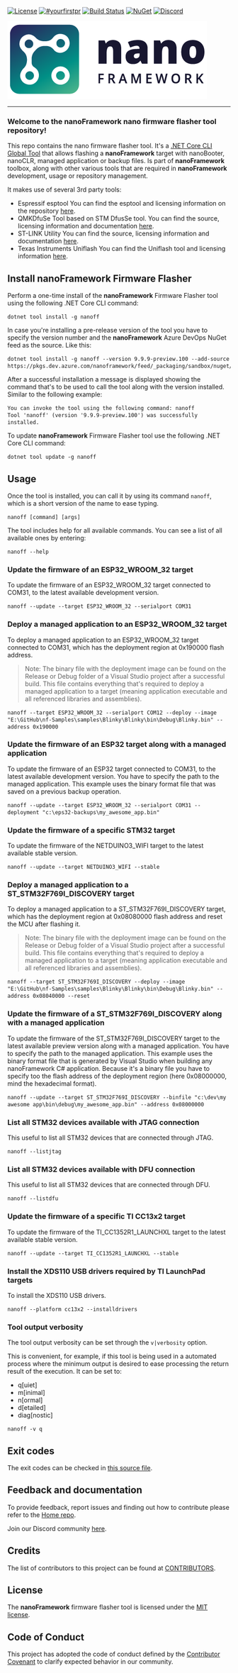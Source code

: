 [![License](https://img.shields.io/badge/License-MIT-blue.svg)](LICENSE) [![#yourfirstpr](https://img.shields.io/badge/first--timers--only-friendly-blue.svg)](https://github.com/nanoframework/Home/blob/master/CONTRIBUTING.md) [![Build Status](https://dev.azure.com/nanoframework/nanoFirmwareFlasher/_apis/build/status/nanoframework.nanoFirmwareFlasher?branchName=develop)](https://dev.azure.com/nanoframework/nanoFirmwareFlasher/_build/latest?definitionId=45&branchName=develop) [![NuGet](https://img.shields.io/nuget/v/nanoFirmwareFlasher.svg?label=NuGet&style=flat&logo=nuget)](https://www.nuget.org/packages/nanoFirmwareFlasher/) [![Discord](https://img.shields.io/discord/478725473862549535.svg?logo=discord&logoColor=white&label=Discord&color=7289DA)](https://discord.gg/gCyBu8T)

![nanoFramework logo](https://github.com/nanoframework/Home/blob/master/resources/logo/nanoFramework-repo-logo.png)

-----

### Welcome to the **nanoFramework** nano firmware flasher tool repository!

This repo contains the nano firmware flasher tool.
It's a [.NET Core CLI Global Tool](https://docs.microsoft.com/en-us/dotnet/core/tools/global-tools) that allows flashing a **nanoFramework** target with nanoBooter, nanoCLR, managed application or backup files.
Is part of **nanoFramework** toolbox, along with other various tools that are required in **nanoFramework** development, usage or repository management.

It makes use of several 3rd party tools:

- Espressif esptool
   You can find the esptool and licensing information on the repository [here](http://github.com/espressif/esptool).
- QMKDfuSe
   Tool based on STM DfusSe tool. You can find the source, licensing information and documentation [here](https://github.com/qmk/qmk_dfuse).
- ST-LINK Utility
   You can find the source, licensing information and documentation [here](https://www.st.com/content/st_com/en/products/development-tools/software-development-tools/stm32-software-development-tools/stm32-programmers/stsw-link004.html).
- Texas Instruments Uniflash
   You can find the Uniflash tool and licensing information [here](http://www.ti.com/tool/download/UNIFLASH).

## Install **nanoFramework** Firmware Flasher

Perform a one-time install of the **nanoFramework** Firmware Flasher tool using the following .NET Core CLI command:

```console
dotnet tool install -g nanoff
```

In case you're installing a pre-release version of the tool you have to specify the version number and the **nanoFramework** Azure DevOps NuGet feed as the source. Like this:

```console
dotnet tool install -g nanoff --version 9.9.9-preview.100 --add-source https://pkgs.dev.azure.com/nanoframework/feed/_packaging/sandbox/nuget/v3/index.json
```

After a successful installation a message is displayed showing the command that's to be used to call the tool along with the version installed. Similar to the following example:

```console
You can invoke the tool using the following command: nanoff
Tool 'nanoff' (version '9.9.9-preview.100') was successfully installed.
```

To update **nanoFramework** Firmware Flasher tool use the following .NET Core CLI command:

```console
dotnet tool update -g nanoff
```

## Usage

Once the tool is installed, you can call it by using its command `nanoff`, which is a short version of the name to ease typing.

```console
nanoff [command] [args]
```

The tool includes help for all available commands. You can see a list of all available ones by entering:

```console
nanoff --help
```

### Update the firmware of an ESP32_WROOM_32 target

To update the firmware of an ESP32_WROOM_32 target connected to COM31, to the latest available development version.

```console
nanoff --update --target ESP32_WROOM_32 --serialport COM31
```

### Deploy a managed application to an ESP32_WROOM_32 target

To deploy a managed application to an ESP32_WROOM_32 target connected to COM31, which has the deployment region at 0x190000 flash address.

>Note: The binary file with the deployment image can be found on the Release or Debug folder of a Visual Studio project after a successful build. This file contains everything that's required to deploy a managed application to a target (meaning application executable and all referenced libraries and assemblies).

```console
nanoff --target ESP32_WROOM_32 --serialport COM12 --deploy --image "E:\GitHub\nf-Samples\samples\Blinky\Blinky\bin\Debug\Blinky.bin" --address 0x190000
```

### Update the firmware of an ESP32 target along with a managed application

To update the firmware of an ESP32 target connected to COM31, to the latest available development version.
You have to specify the path to the managed application.
This example uses the binary format file that was saved on a previous backup operation.

```console
nanoff --update --target ESP32_WROOM_32 --serialport COM31 --deployment "c:\eps32-backups\my_awesome_app.bin"
```

### Update the firmware of a specific STM32 target

To update the firmware of the NETDUINO3_WIFI target to the latest available stable version.

```console
nanoff --update --target NETDUINO3_WIFI --stable
```

### Deploy a managed application to a ST_STM32F769I_DISCOVERY target

To deploy a managed application to a ST_STM32F769I_DISCOVERY target, which has the deployment region at 0x08080000 flash address and reset the MCU after flashing it.

>Note: The binary file with the deployment image can be found on the Release or Debug folder of a Visual Studio project after a successful build. This file contains everything that's required to deploy a managed application to a target (meaning application executable and all referenced libraries and assemblies).

```console
nanoff --target ST_STM32F769I_DISCOVERY --deploy --image "E:\GitHub\nf-Samples\samples\Blinky\Blinky\bin\Debug\Blinky.bin" --address 0x08040000 --reset
```

### Update the firmware of a ST_STM32F769I_DISCOVERY along with a managed application

To update the firmware of the ST_STM32F769I_DISCOVERY target to the latest available preview version along with a managed application.
You have to specify the path to the managed application.
This example uses the binary format file that is generated by Visual Studio when building any nanoFramework C# application. Because it's a binary file you have to specify too the flash address of the deployment region (here 0x08000000, mind the hexadecimal format).

```console
nanoff --update --target ST_STM32F769I_DISCOVERY --binfile "c:\dev\my awesome app\bin\debug\my_awesome_app.bin" --address 0x08000000
```

### List all STM32 devices available with JTAG connection

This useful to list all STM32 devices that are connected through JTAG.

```console
nanoff --listjtag
```

### List all STM32 devices available with DFU connection

This useful to list all STM32 devices that are connected through DFU.

```console
nanoff --listdfu
```

### Update the firmware of a specific TI CC13x2 target

To update the firmware of the TI_CC1352R1_LAUNCHXL target to the latest available stable version.

```console
nanoff --update --target TI_CC1352R1_LAUNCHXL --stable
```

### Install the XDS110 USB drivers required by TI LaunchPad targets

To install the XDS110 USB drivers.

```console
nanoff --platform cc13x2 --installdrivers
```

### Tool output verbosity

The tool output verbosity can be set through the  `v|verbosity` option.

This is convenient, for example, if this tool is being used in a automated process where the minimum output is desired to ease processing the return result of the execution. It can be set to:

- q[uiet]
- m[inimal]
- n[ormal]
- d[etailed]
- diag[nostic]

```console
nanoff -v q
```

## Exit codes

The exit codes can be checked in [this source file](https://github.com/nanoframework/nanoFirmwareFlasher/blob/develop/source/nanoFirmwareFlasher/ExitCodes.cs).

## Feedback and documentation

To provide feedback, report issues and finding out how to contribute please refer to the [Home repo](https://github.com/nanoframework/Home).

Join our Discord community [here](https://discord.gg/gCyBu8T).

## Credits

The list of contributors to this project can be found at [CONTRIBUTORS](https://github.com/nanoframework/Home/blob/master/CONTRIBUTORS.md).

## License

The **nanoFramework** firmware flasher tool is licensed under the [MIT license](LICENSE.md).

## Code of Conduct

This project has adopted the code of conduct defined by the [Contributor Covenant](https://github.com/nanoframework/.github/blob/master/CODE_OF_CONDUCT.md)
to clarify expected behavior in our community.
